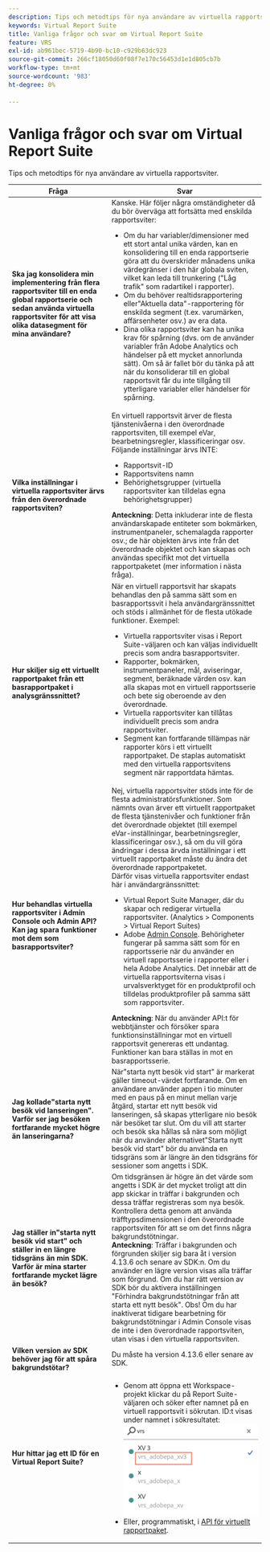 ```yaml
---
description: Tips och metodtips för nya användare av virtuella rapportsviter.
keywords: Virtual Report Suite
title: Vanliga frågor och svar om Virtual Report Suite
feature: VRS
exl-id: ab961bec-5719-4b90-bc10-c929b63dc923
source-git-commit: 266cf18050d60f08f7e170c56453d1e1d805cb7b
workflow-type: tm+mt
source-wordcount: '983'
ht-degree: 0%

---
```


# Vanliga frågor och svar om Virtual Report Suite

Tips och metodtips för nya användare av virtuella rapportsviter.

| Fråga | Svar |
| --- | --- |
| **Ska jag konsolidera min implementering från flera rapportsviter till en enda global rapportserie och sedan använda virtuella rapportsviter för att visa olika datasegment för mina användare?** | Kanske. Här följer några omständigheter då du bör överväga att fortsätta med enskilda rapportsviter:<ul><li>Om du har variabler/dimensioner med ett stort antal unika värden, kan en konsolidering till en enda rapportserie göra att du överskrider månadens unika värdegränser i den här globala sviten, vilket kan leda till trunkering (&quot;Låg trafik&quot; som radartikel i rapporter).</li><li>Om du behöver realtidsrapportering eller&quot;Aktuella data&quot;-rapportering för enskilda segment (t.ex. varumärken, affärsenheter osv.) av era data.</li><li>Dina olika rapportsviter kan ha unika krav för spårning (dvs. om de använder variabler från Adobe Analytics och händelser på ett mycket annorlunda sätt). Om så är fallet bör du tänka på att när du konsoliderar till en global rapportsvit får du inte tillgång till ytterligare variabler eller händelser för spårning.</li></ul> |
| **Vilka inställningar i virtuella rapportsviter ärvs från den överordnade rapportsviten?** | En virtuell rapportsvit ärver de flesta tjänstenivåerna i den överordnade rapportsviten, till exempel eVar, bearbetningsregler, klassificeringar osv.  Följande inställningar ärvs INTE:<ul><li>Rapportsvit-ID</li><li>Rapportsvitens namn </li><li>Behörighetsgrupper (virtuella rapportsviter kan tilldelas egna behörighetsgrupper)</li></ul>**Anteckning**: Detta inkluderar inte de flesta användarskapade entiteter som bokmärken, instrumentpaneler, schemalagda rapporter osv.; de här objekten ärvs inte från det överordnade objektet och kan skapas och användas specifikt mot det virtuella rapportpaketet (mer information i nästa fråga). |
| **Hur skiljer sig ett virtuellt rapportpaket från ett basrapportpaket i analysgränssnittet?** | När en virtuell rapportsvit har skapats behandlas den på samma sätt som en basrapportssvit i hela användargränssnittet och stöds i allmänhet för de flesta utökade funktioner. Exempel:<ul><li>Virtuella rapportsviter visas i Report Suite-väljaren och kan väljas individuellt precis som andra basrapportsviter.</li><li>Rapporter, bokmärken, instrumentpaneler, mål, aviseringar, segment, beräknade värden osv. kan alla skapas mot en virtuell rapportsserie och bete sig oberoende av den överordnade.</li><li>Virtuella rapportsviter kan tillåtas individuellt precis som andra rapportsviter.</li><li>Segment kan fortfarande tillämpas när rapporter körs i ett virtuellt rapportpaket. De staplas automatiskt med den virtuella rapportsvitens segment när rapportdata hämtas.</li></ul> |
| **Hur behandlas virtuella rapportsviter i Admin Console och Admin API? Kan jag spara funktioner mot dem som basrapportsviter?** | Nej, virtuella rapportsviter stöds inte för de flesta administratörsfunktioner. Som nämnts ovan ärver ett virtuellt rapportpaket de flesta tjänstenivåer och funktioner från det överordnade objektet (till exempel eVar-inställningar, bearbetningsregler, klassificeringar osv.), så om du vill göra ändringar i dessa ärvda inställningar i ett virtuellt rapportpaket måste du ändra det överordnade rapportpaketet.<br>Därför visas virtuella rapportsviter endast här i användargränssnittet:<ul><li>Virtual Report Suite Manager, där du skapar och redigerar virtuella rapportsviter. (Analytics > Components > Virtual Report Suites)</li><li>Adobe [Admin Console](https://helpx.adobe.com/se/enterprise/using/admin-console.html). Behörigheter fungerar på samma sätt som för en rapportsserie när du använder en virtuell rapportsserie i rapporter eller i hela Adobe Analytics. Det innebär att de virtuella rapportsviterna visas i urvalsverktyget för en produktprofil och tilldelas produktprofiler på samma sätt som rapportsviter.</li></ul>**Anteckning**: När du använder API:t för webbtjänster och försöker spara funktionsinställningar mot en virtuell rapportsvit genereras ett undantag. Funktioner kan bara ställas in mot en basrapportsserie. |
| **Jag kollade&quot;starta nytt besök vid lanseringen&quot;. Varför ser jag besöken fortfarande mycket högre än lanseringarna?** | När&quot;starta nytt besök vid start&quot; är markerat gäller timeout-värdet fortfarande. Om en användare använder appen i tio minuter med en paus på en minut mellan varje åtgärd, startar ett nytt besök vid lanseringen, så skapas ytterligare nio besök när besöket tar slut. Om du vill att starter och besök ska hållas så nära som möjligt när du använder alternativet&quot;Starta nytt besök vid start&quot; bör du använda en tidsgräns som är längre än den tidsgräns för sessioner som angetts i SDK. |
| **Jag ställer in&quot;starta nytt besök vid start&quot; och ställer in en längre tidsgräns än min SDK. Varför är mina starter fortfarande mycket lägre än besök?** | Om tidsgränsen är högre än det värde som angetts i SDK är det mycket troligt att din app skickar in träffar i bakgrunden och dessa träffar registreras som nya besök. Kontrollera detta genom att använda träfftypsdimensionen i den överordnade rapportsviten för att se om det finns några bakgrundstötningar.<br>**Anteckning**: Träffar i bakgrunden och förgrunden skiljer sig bara åt i version 4.13.6 och senare av SDK:n. Om du använder en lägre version visas alla träffar som förgrund. Om du har rätt version av SDK bör du aktivera inställningen &quot;Förhindra bakgrundstötningar från att starta ett nytt besök&quot;.    Obs! Om du har inaktiverat tidigare bearbetning för bakgrundstötningar i Admin Console visas de inte i den överordnade rapportsviten, utan visas i den virtuella rapportsviten. |
| **Vilken version av SDK behöver jag för att spåra bakgrundstötar?** | Du måste ha version 4.13.6 eller senare av SDK. |
| **Hur hittar jag ett ID för en Virtual Report Suite?** | <ul><li>Genom att öppna ett Workspace-projekt klickar du på Report Suite-väljaren och söker efter namnet på en virtuell rapportsvit i sökrutan. ID:t visas under namnet i sökresultatet:<br>![ID för virtuell rapportsvit](assets/vrs-id.png)</li><li> Eller, programmatiskt, i [API för virtuellt rapportpaket](https://www.adobe.io/apis/experiencecloud/analytics/docs.html#!AdobeDocs/analytics-2.0-apis/master/vrs.md).</li></ul> |
